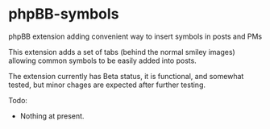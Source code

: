 # phpBB-symbols
phpBB extension adding convenient way to insert symbols in posts and PMs

This extension adds a set of tabs (behind the normal smiley images) allowing common symbols to be easily added into posts.

The extension currently has Beta status, it is functional, and somewhat tested, but minor chages are expected after further testing.

Todo:  
* Nothing at present.
